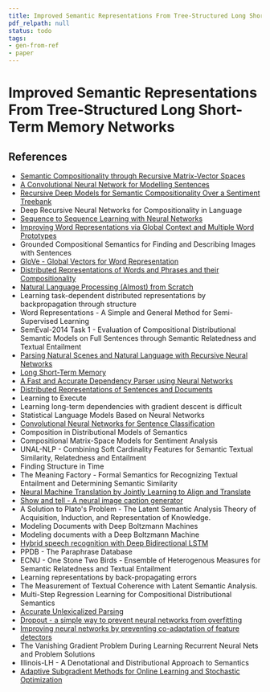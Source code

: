 ```yaml
---
title: Improved Semantic Representations From Tree-Structured Long Short-Term Memory Networks
pdf_relpath: null
status: todo
tags:
- gen-from-ref
- paper
---
```


# Improved Semantic Representations From Tree-Structured Long Short-Term Memory Networks

## References

- [Semantic Compositionality through Recursive Matrix-Vector Spaces](./semantic-compositionality-through-recursive-matrix-vector-spaces.md)
- [A Convolutional Neural Network for Modelling Sentences](./a-convolutional-neural-network-for-modelling-sentences.md)
- [Recursive Deep Models for Semantic Compositionality Over a Sentiment Treebank](./recursive-deep-models-for-semantic-compositionality-over-a-sentiment-treebank.md)
- Deep Recursive Neural Networks for Compositionality in Language
- [Sequence to Sequence Learning with Neural Networks](./sequence-to-sequence-learning-with-neural-networks.md)
- [Improving Word Representations via Global Context and Multiple Word Prototypes](./improving-word-representations-via-global-context-and-multiple-word-prototypes.md)
- Grounded Compositional Semantics for Finding and Describing Images with Sentences
- [GloVe - Global Vectors for Word Representation](./glove-global-vectors-for-word-representation.md)
- [Distributed Representations of Words and Phrases and their Compositionality](./distributed-representations-of-words-and-phrases-and-their-compositionality.md)
- [Natural Language Processing (Almost) from Scratch](./natural-language-processing-almost-from-scratch.md)
- Learning task-dependent distributed representations by backpropagation through structure
- Word Representations - A Simple and General Method for Semi-Supervised Learning
- SemEval-2014 Task 1 - Evaluation of Compositional Distributional Semantic Models on Full Sentences through Semantic Relatedness and Textual Entailment
- [Parsing Natural Scenes and Natural Language with Recursive Neural Networks](./parsing-natural-scenes-and-natural-language-with-recursive-neural-networks.md)
- [Long Short-Term Memory](./long-short-term-memory.md)
- [A Fast and Accurate Dependency Parser using Neural Networks](./a-fast-and-accurate-dependency-parser-using-neural-networks.md)
- [Distributed Representations of Sentences and Documents](./distributed-representations-of-sentences-and-documents.md)
- Learning to Execute
- Learning long-term dependencies with gradient descent is difficult
- Statistical Language Models Based on Neural Networks
- [Convolutional Neural Networks for Sentence Classification](./convolutional-neural-networks-for-sentence-classification.md)
- Composition in Distributional Models of Semantics
- Compositional Matrix-Space Models for Sentiment Analysis
- UNAL-NLP - Combining Soft Cardinality Features for Semantic Textual Similarity, Relatedness and Entailment
- Finding Structure in Time
- The Meaning Factory - Formal Semantics for Recognizing Textual Entailment and Determining Semantic Similarity
- [Neural Machine Translation by Jointly Learning to Align and Translate](./neural-machine-translation-by-jointly-learning-to-align-and-translate.md)
- [Show and tell - A neural image caption generator](./show-and-tell-a-neural-image-caption-generator.md)
- A Solution to Plato's Problem - The Latent Semantic Analysis Theory of Acquisition, Induction, and Representation of Knowledge.
- Modeling Documents with Deep Boltzmann Machines
- Modeling documents with a Deep Boltzmann Machine
- [Hybrid speech recognition with Deep Bidirectional LSTM](./hybrid-speech-recognition-with-deep-bidirectional-lstm.md)
- PPDB - The Paraphrase Database
- ECNU - One Stone Two Birds - Ensemble of Heterogenous Measures for Semantic Relatedness and Textual Entailment
- Learning representations by back-propagating errors
- The Measurement of Textual Coherence with Latent Semantic Analysis.
- Multi-Step Regression Learning for Compositional Distributional Semantics
- [Accurate Unlexicalized Parsing](./accurate-unlexicalized-parsing.md)
- [Dropout - a simple way to prevent neural networks from overfitting](./dropout-a-simple-way-to-prevent-neural-networks-from-overfitting.md)
- [Improving neural networks by preventing co-adaptation of feature detectors](./improving-neural-networks-by-preventing-co-adaptation-of-feature-detectors.md)
- The Vanishing Gradient Problem During Learning Recurrent Neural Nets and Problem Solutions
- Illinois-LH - A Denotational and Distributional Approach to Semantics
- [Adaptive Subgradient Methods for Online Learning and Stochastic Optimization](./adaptive-subgradient-methods-for-online-learning-and-stochastic-optimization.md)

